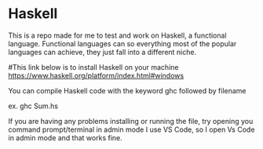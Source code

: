 # Haskell

This is a repo made for me to test and work on Haskell, a functional language.
Functional languages can so everything most of the popular languages can achieve, they just fall into a different niche.

#This link below is to install Haskell on your machine
https://www.haskell.org/platform/index.html#windows

You can compile Haskell code with the keyword ghc followed by filename

ex. ghc Sum.hs

If you are having any problems installing or running the file, try opening you command prompt/terminal in admin mode
I use VS Code, so I open Vs Code in admin mode and that works fine.
